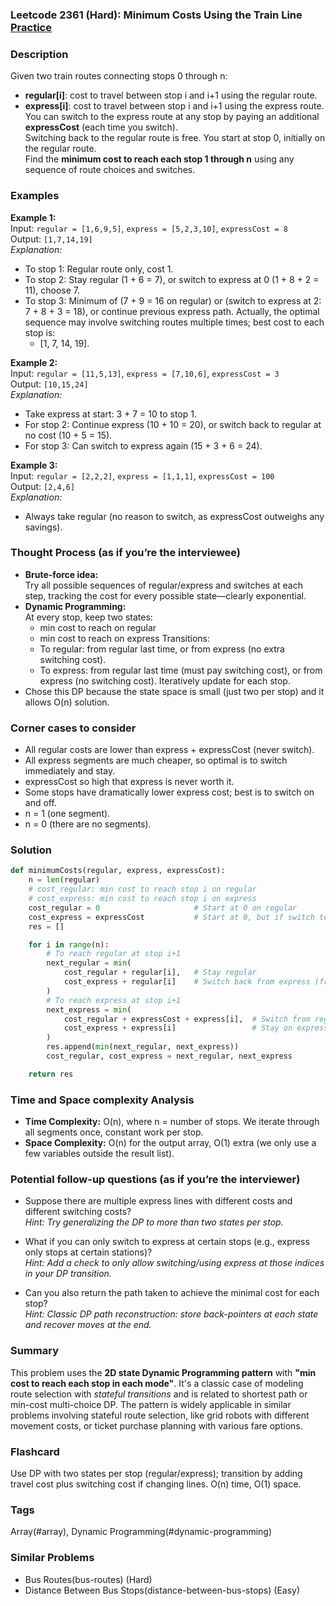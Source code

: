 ### Leetcode 2361 (Hard): Minimum Costs Using the Train Line [Practice](https://leetcode.com/problems/minimum-costs-using-the-train-line)

### Description  
Given two train routes connecting stops 0 through n:
- **regular[i]**: cost to travel between stop i and i+1 using the regular route.
- **express[i]**: cost to travel between stop i and i+1 using the express route.
You can switch to the express route at any stop by paying an additional **expressCost** (each time you switch).  
Switching back to the regular route is free. You start at stop 0, initially on the regular route.  
Find the **minimum cost to reach each stop 1 through n** using any sequence of route choices and switches.

### Examples  

**Example 1:**  
Input: `regular = [1,6,9,5]`, `express = [5,2,3,10]`, `expressCost = 8`  
Output: `[1,7,14,19]`  
*Explanation:*
- To stop 1: Regular route only, cost 1.
- To stop 2: Stay regular (1 + 6 = 7), or switch to express at 0 (1 + 8 + 2 = 11), choose 7.
- To stop 3: Minimum of (7 + 9 = 16 on regular) or (switch to express at 2: 7 + 8 + 3 = 18), or continue previous express path.
  Actually, the optimal sequence may involve switching routes multiple times; best cost to each stop is:
  - [1, 7, 14, 19].

**Example 2:**  
Input: `regular = [11,5,13]`, `express = [7,10,6]`, `expressCost = 3`  
Output: `[10,15,24]`  
*Explanation:*
- Take express at start: 3 + 7 = 10 to stop 1.
- For stop 2: Continue express (10 + 10 = 20), or switch back to regular at no cost (10 + 5 = 15).
- For stop 3: Can switch to express again (15 + 3 + 6 = 24).

**Example 3:**  
Input: `regular = [2,2,2]`, `express = [1,1,1]`, `expressCost = 100`  
Output: `[2,4,6]`  
*Explanation:*
- Always take regular (no reason to switch, as expressCost outweighs any savings).

### Thought Process (as if you’re the interviewee)  
- **Brute-force idea:**  
  Try all possible sequences of regular/express and switches at each step, tracking the cost for every possible state—clearly exponential.
- **Dynamic Programming:**  
  At every stop, keep two states:
   - min cost to reach on regular
   - min cost to reach on express
  Transitions:
   - To regular: from regular last time, or from express (no extra switching cost).
   - To express: from regular last time (must pay switching cost), or from express (no switching cost).
  Iteratively update for each stop.
- Chose this DP because the state space is small (just two per stop) and it allows O(n) solution.

### Corner cases to consider  
- All regular costs are lower than express + expressCost (never switch).
- All express segments are much cheaper, so optimal is to switch immediately and stay.
- expressCost so high that express is never worth it.
- Some stops have dramatically lower express cost; best is to switch on and off.
- n = 1 (one segment).
- n = 0 (there are no segments).

### Solution

```python
def minimumCosts(regular, express, expressCost):
    n = len(regular)
    # cost_regular: min cost to reach stop i on regular
    # cost_express: min cost to reach stop i on express
    cost_regular = 0                     # Start at 0 on regular
    cost_express = expressCost           # Start at 0, but if switch to express, must pay expressCost first
    res = []

    for i in range(n):
        # To reach regular at stop i+1
        next_regular = min(
            cost_regular + regular[i],   # Stay regular
            cost_express + regular[i]    # Switch back from express (free) then take regular
        )
        # To reach express at stop i+1
        next_express = min(
            cost_regular + expressCost + express[i],  # Switch from regular (pay switching cost)
            cost_express + express[i]                 # Stay on express
        )
        res.append(min(next_regular, next_express))
        cost_regular, cost_express = next_regular, next_express

    return res
```

### Time and Space complexity Analysis  

- **Time Complexity:** O(n), where n = number of stops. We iterate through all segments once, constant work per stop.
- **Space Complexity:** O(n) for the output array, O(1) extra (we only use a few variables outside the result list).

### Potential follow-up questions (as if you’re the interviewer)  

- Suppose there are multiple express lines with different costs and different switching costs?  
  *Hint: Try generalizing the DP to more than two states per stop.*

- What if you can only switch to express at certain stops (e.g., express only stops at certain stations)?  
  *Hint: Add a check to only allow switching/using express at those indices in your DP transition.*

- Can you also return the path taken to achieve the minimal cost for each stop?  
  *Hint: Classic DP path reconstruction: store back-pointers at each state and recover moves at the end.*

### Summary
This problem uses the **2D state Dynamic Programming pattern** with **"min cost to reach each stop in each mode"**. It's a classic case of modeling route selection with *stateful transitions* and is related to shortest path or min-cost multi-choice DP. The pattern is widely applicable in similar problems involving stateful route selection, like grid robots with different movement costs, or ticket purchase planning with various fare options.


### Flashcard
Use DP with two states per stop (regular/express); transition by adding travel cost plus switching cost if changing lines. O(n) time, O(1) space.

### Tags
Array(#array), Dynamic Programming(#dynamic-programming)

### Similar Problems
- Bus Routes(bus-routes) (Hard)
- Distance Between Bus Stops(distance-between-bus-stops) (Easy)